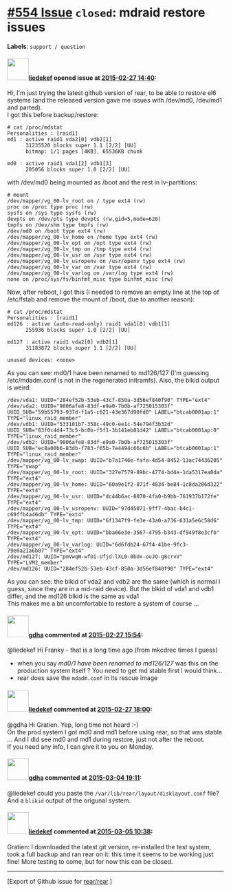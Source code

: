 [\#554 Issue](https://github.com/rear/rear/issues/554) `closed`: mdraid restore issues
======================================================================================

**Labels**: `support / question`

#### <img src="https://avatars.githubusercontent.com/u/75667?v=4" width="50">[liedekef](https://github.com/liedekef) opened issue at [2015-02-27 14:40](https://github.com/rear/rear/issues/554):

Hi, I'm just trying the latest github version of rear, to be able to
restore el6 systems (and the released version gave me issues with
/dev/md0, /dev/md1 and parted).  
I got this before backup/restore:

    # cat /proc/mdstat 
    Personalities : [raid1] 
    md1 : active raid1 vda2[0] vdb2[1]
          31235520 blocks super 1.1 [2/2] [UU]
          bitmap: 1/1 pages [4KB], 65536KB chunk

    md0 : active raid1 vda1[2] vdb1[3]
          205056 blocks super 1.0 [2/2] [UU]

with /dev/md0 being mounted as /boot and the rest in lv-partitions:

    # mount
    /dev/mapper/vg_00-lv_root on / type ext4 (rw)
    proc on /proc type proc (rw)
    sysfs on /sys type sysfs (rw)
    devpts on /dev/pts type devpts (rw,gid=5,mode=620)
    tmpfs on /dev/shm type tmpfs (rw)
    /dev/md0 on /boot type ext4 (rw)
    /dev/mapper/vg_00-lv_home on /home type ext4 (rw)
    /dev/mapper/vg_00-lv_opt on /opt type ext4 (rw)
    /dev/mapper/vg_00-lv_tmp on /tmp type ext4 (rw)
    /dev/mapper/vg_00-lv_usr on /usr type ext4 (rw)
    /dev/mapper/vg_00-lv_usropenv on /usr/openv type ext4 (rw)
    /dev/mapper/vg_00-lv_var on /var type ext4 (rw)
    /dev/mapper/vg_00-lv_varlog on /var/log type ext4 (rw)
    none on /proc/sys/fs/binfmt_misc type binfmt_misc (rw)

Now, after reboot, I got this (I needed to remove an empty line at the
top of /etc/fstab and remove the mount of /boot, due to another reason):

    # cat /proc/mdstat 
    Personalities : [raid1] 
    md126 : active (auto-read-only) raid1 vda1[0] vdb1[1]
          255936 blocks super 1.0 [2/2] [UU]

    md127 : active raid1 vda2[0] vdb2[1]
          31183872 blocks super 1.1 [2/2] [UU]

    unused devices: <none>

As you can see: md0/1 have been renamed to md126/127 (I'm guessing
/etc/mdadm.conf is not in the regenerated initramfs). Also, the blkid
output is weird:

    /dev/vda1: UUID="284ef52b-53eb-43cf-850a-3d56ef840f90" TYPE="ext4"
    /dev/vda2: UUID="9806afe8-83df-e9a0-7b0b-af725015303f" UUID_SUB="59b55793-937d-f1a5-c621-43e367d90fd0" LABEL="btcab0001ap:1" TYPE="linux_raid_member"
    /dev/vdb1: UUID="533101b7-358c-49c0-ee1c-54e794f3b32d" UUID_SUB="83f0c4d4-73c5-bc0b-f5f1-3b141eb81d42" LABEL="btcab0001ap:0" TYPE="linux_raid_member" 
    /dev/vdb2: UUID="9806afe8-83df-e9a0-7b0b-af725015303f" UUID_SUB="ec8a00b6-83db-f783-f65b-7e4494c66c6b" LABEL="btcab0001ap:1" TYPE="linux_raid_member" 
    /dev/mapper/vg_00-lv_swap: UUID="b7a1746e-fafa-4d54-8452-13ac74436205" TYPE="swap" 
    /dev/mapper/vg_00-lv_root: UUID="327e7579-89bc-4774-bd4e-1da5317ea0da" TYPE="ext4" 
    /dev/mapper/vg_00-lv_home: UUID="60a9e1f2-871f-4834-be84-1c8da286d322" TYPE="ext4" 
    /dev/mapper/vg_00-lv_usr: UUID="dc44b6ac-8070-4fa0-b9bb-761937b172fe" TYPE="ext4" 
    /dev/mapper/vg_00-lv_usropenv: UUID="97d45071-9ff7-4bac-b4c1-c69ffb4a46db" TYPE="ext4" 
    /dev/mapper/vg_00-lv_tmp: UUID="6f1347f9-fe3e-43a0-a736-631a5e6c58d6" TYPE="ext4" 
    /dev/mapper/vg_00-lv_opt: UUID="bba66e3e-3567-4795-b343-df949f8e3cfb" TYPE="ext4" 
    /dev/mapper/vg_00-lv_varlog: UUID="6d6fdb24-67f4-41be-9fc3-79e0a21a6b07" TYPE="ext4" 
    /dev/md127: UUID="pmVwqW-wfUi-Ufjd-lXL0-0bUx-ouJO-g8crvV" TYPE="LVM2_member" 
    /dev/md126: UUID="284ef52b-53eb-43cf-850a-3d56ef840f90" TYPE="ext4" 

As you can see: the blkid of vda2 and vdb2 are the same (which is normal
I guess, since they are in a md-raid device). But the blkid of vda1 and
vdb1 differ, and the md126 blkid is the same as vda1  
This makes me a bit uncomfortable to restore a system of course ...

#### <img src="https://avatars.githubusercontent.com/u/888633?u=cdaeb31efcc0048d3619651aa18dd4b76e636b21&v=4" width="50">[gdha](https://github.com/gdha) commented at [2015-02-27 15:54](https://github.com/rear/rear/issues/554#issuecomment-76416643):

@liedekef Hi Franky - that is a long time ago (from mkcdrec times I
guess)

-   when you say *md0/1 have been renamed to md126/127* was this on the
    production system itself ? You need to get md stable first I would
    think...
-   rear does save the `mdadm.conf` in its rescue image

#### <img src="https://avatars.githubusercontent.com/u/75667?v=4" width="50">[liedekef](https://github.com/liedekef) commented at [2015-02-27 18:00](https://github.com/rear/rear/issues/554#issuecomment-76441230):

@gdha Hi Gratien. Yep, long time not heard :-)  
On the prod system I got md0 and md1 before using rear, so that was
stable ... And I did see md0 and md1 during restore, just not after the
reboot.  
If you need any info, I can give it to you on Monday.

#### <img src="https://avatars.githubusercontent.com/u/888633?u=cdaeb31efcc0048d3619651aa18dd4b76e636b21&v=4" width="50">[gdha](https://github.com/gdha) commented at [2015-03-04 19:11](https://github.com/rear/rear/issues/554#issuecomment-77224150):

@liedekef could you paste the `/var/lib/rear/layout/disklayout.conf`
file? And a `blikid` output of the origunal system.

#### <img src="https://avatars.githubusercontent.com/u/75667?v=4" width="50">[liedekef](https://github.com/liedekef) commented at [2015-03-05 10:38](https://github.com/rear/rear/issues/554#issuecomment-77342073):

Gratien: I downloaded the latest git version, re-installed the test
system, took a full backup and ran rear on it: this time it seems to be
working just fine! More testing to come, but for now this can be closed.

------------------------------------------------------------------------

\[Export of Github issue for
[rear/rear](https://github.com/rear/rear).\]
